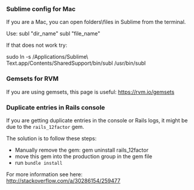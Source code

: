 
### Sublime config for Mac 
If you are a Mac, you can open folders\files in Sublime from the terminal. 

Use:
subl "dir_name"
subl "file_name"

If that does not work try:

sudo ln -s /Applications/Sublime\ Text.app/Contents/SharedSupport/bin/subl /usr/bin/subl



### Gemsets for RVM

If you are using gemsets, this page is useful: https://rvm.io/gemsets



### Duplicate entries in Rails console

If you are getting duplicate entries in the console or Rails logs, it might be due to the `rails_12factor` gem.

The solution is to follow these steps:
* Manually remove the gem: gem uninstall rails_12factor
* move this gem into the production group in the gem file
* run `bundle install` 

For more information see here: http://stackoverflow.com/a/30286154/259477

